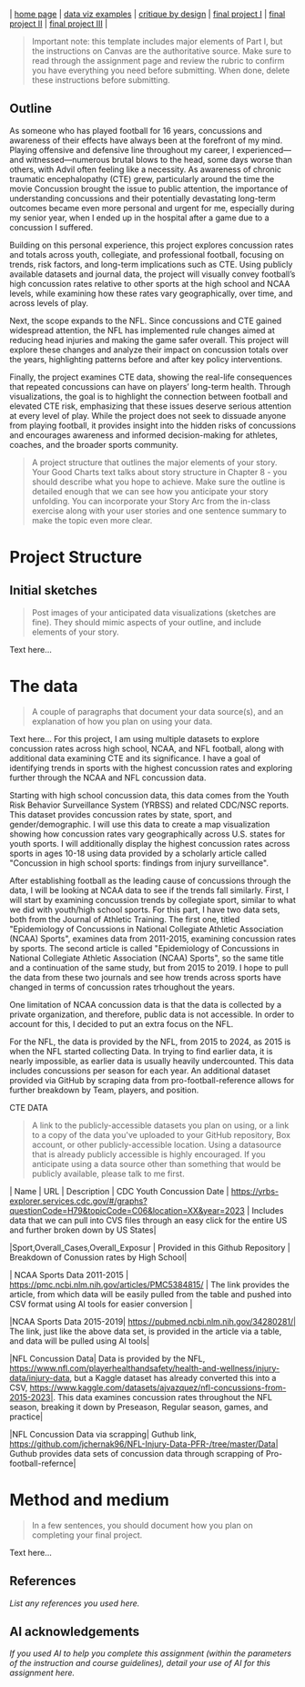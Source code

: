 | [home page](https://cmustudent.github.io/tswd-portfolio-templates/) | [data viz examples](dataviz-examples) | [critique by design](critique-by-design) | [final project I](final-project-part-one) | [final project II](final-project-part-two) | [final project III](final-project-part-three) |


> Important note: this template includes major elements of Part I, but the instructions on Canvas are the authoritative source.  Make sure to read through the assignment page and review the rubric to confirm you have everything you need before submitting.  When done, delete these instructions before submitting.

## Outline 

As someone who has played football for 16 years, concussions and awareness of their effects have always been at the forefront of my mind. Playing offensive and defensive line throughout my career, I experienced—and witnessed—numerous brutal blows to the head, some days worse than others, with Advil often feeling like a necessity. As awareness of chronic traumatic encephalopathy (CTE) grew, particularly around the time the movie Concussion brought the issue to public attention, the importance of understanding concussions and their potentially devastating long-term outcomes became even more personal and urgent for me, especially during my senior year, when I ended up in the hospital after a game due to a concussion I suffered.

Building on this personal experience, this project explores concussion rates and totals across youth, collegiate, and professional football, focusing on trends, risk factors, and long-term implications such as CTE. Using publicly available datasets and journal data, the project will visually convey football’s high concussion rates relative to other sports at the high school and NCAA levels, while examining how these rates vary geographically, over time, and across levels of play.

Next, the scope expands to the NFL. Since concussions and CTE gained widespread attention, the NFL has implemented rule changes aimed at reducing head injuries and making the game safer overall. This project will explore these changes and analyze their impact on concussion totals over the years, highlighting patterns before and after key policy interventions.

Finally, the project examines CTE data, showing the real-life consequences that repeated concussions can have on players’ long-term health. Through visualizations, the goal is to highlight the connection between football and elevated CTE risk, emphasizing that these issues deserve serious attention at every level of play. While the project does not seek to dissuade anyone from playing football, it provides insight into the hidden risks of concussions and encourages awareness and informed decision-making for athletes, coaches, and the broader sports community.



> A project structure that outlines the major elements of your story.  Your Good Charts text talks about story structure in Chapter 8 - you should describe what you hope to achieve.  Make sure the outline is detailed enough that we can see how you anticipate your story unfolding.  You can incorporate your Story Arc from the in-class exercise along with your user stories and one sentence summary to make the topic even more clear. 

# Project Structure




## Initial sketches
> Post images of your anticipated data visualizations (sketches are fine). They should mimic aspects of your outline, and include elements of your story.  

Text here...

# The data
> A couple of paragraphs that document your data source(s), and an explanation of how you plan on using your data. 

Text here...
For this project, I am using multiple datasets to explore concussion rates across high school, NCAA, and NFL football, along with additional data examining CTE and its significance. I have a goal of identifying trends in sports with the highest concussion rates and exploring further through the NCAA and NFL concussion data. 

Starting with high school concussion data, this data comes from the Youth Risk Behavior Surveillance System (YRBSS) and related CDC/NSC reports. This dataset provides concussion rates by state, sport, and gender/demographic. I will use this data to create a map visualization showing how concussion rates vary geographically across U.S. states for youth sports. I will additionally display the highest concussion rates across sports in ages 10-18 using data provided by a scholarly article called "Concussion in high school sports: findings from injury
surveillance".

After establishing football as the leading cause of concussions through the data, I will be looking at NCAA data to see if the trends fall similarly. First, I will start by examining concussion trends by collegiate sport, similar to what we did with youth/high school sports. For this part, I have two data sets, both from the Journal of Athletic Training. The first one, titled "Epidemiology of Concussions in National Collegiate Athletic Association (NCAA) Sports", examines data from 2011-2015, examining concussion rates by sports. The second article is called "Epidemiology of Concussions in National Collegiate Athletic Association (NCAA) Sports", so the same title and a continuation of the same study, but from 2015 to 2019. I hope to pull the data from these two journals and see how trends across sports have changed in terms of concussion rates trhoughout the years. 

One limitation of NCAA concussion data is that the data is collected by a private organization, and therefore, public data is not accessible. In order to account for this, I decided to put an extra focus on the NFL. 

For the NFL, the data is provided by the NFL, from 2015 to 2024, as 2015 is when the NFL started collecting Data. In trying to find earlier data, it is nearly impossible, as earlier data is usually heavily undercounted. This data includes concussions per season for each year. An additional dataset provided via GitHub by scraping data from pro-football-reference allows for further breakdown by Team, players, and position. 

CTE DATA



> A link to the publicly-accessible datasets you plan on using, or a link to a copy of the data you've uploaded to your GitHub repository, Box account, or other publicly-accessible location. Using a datasource that is already publicly accessible is highly encouraged.  If you anticipate using a data source other than something that would be publicly available, please talk to me first. 

| Name | URL | Description |
CDC Youth Concussion Date |  https://yrbs-explorer.services.cdc.gov/#/graphs?questionCode=H79&topicCode=C06&location=XX&year=2023   | Includes data that we can pull into CVS files through an easy click for the entire US and further broken down by US States|

|Sport,Overall_Cases,Overall_Exposur  |  Provided in this Github Repository   |   Breakdown of Conussion rates by High School|

|   NCAA Sports Data  2011-2015 |  https://pmc.ncbi.nlm.nih.gov/articles/PMC5384815/   |   The link provides the article, from which data will be easily pulled from the table and pushed into CSV format using AI tools for easier conversion |

|NCAA Sports Data 2015-2019| https://pubmed.ncbi.nlm.nih.gov/34280281/| The link, just like the above data set, is provided in the article via a table, and data will be pulled using AI tools|

|NFL Concussion Data| Data is provided by the NFL, https://www.nfl.com/playerhealthandsafety/health-and-wellness/injury-data/injury-data, but a Kaggle dataset has already converted this into a CSV, https://www.kaggle.com/datasets/ajvazquez/nfl-concussions-from-2015-2023|. This data examines concussion rates throughout the NFL season, breaking it down by Preseason, Regular season, games, and practice|

|NFL Concussion Data via scrapping| Guthub link, https://github.com/jchernak96/NFL-Injury-Data-PFR-/tree/master/Data| Guthub provides data sets of concussion data through scrapping of Pro-football-refernce|


# Method and medium
> In a few sentences, you should document how you plan on completing your final project. 

Text here...

## References
_List any references you used here._

## AI acknowledgements
_If you used AI to help you complete this assignment (within the parameters of the instruction and course guidelines), detail your use of AI for this assignment here._
